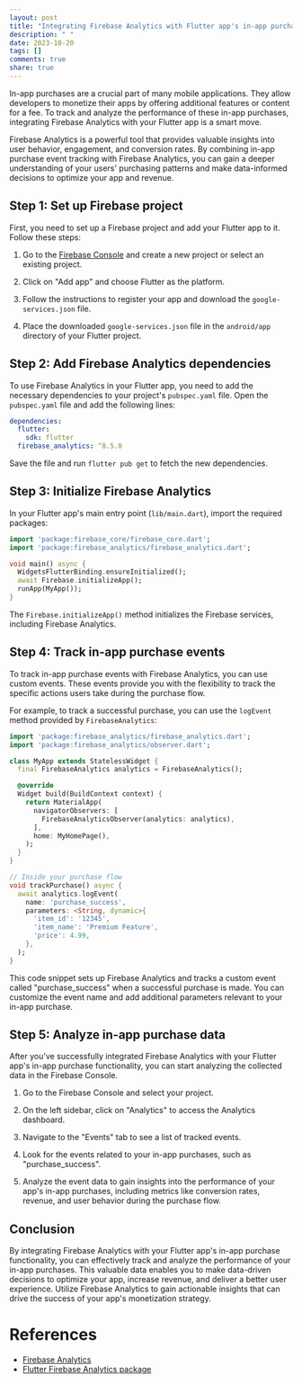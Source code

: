 ```yaml
---
layout: post
title: "Integrating Firebase Analytics with Flutter app's in-app purchase functionality"
description: " "
date: 2023-10-20
tags: []
comments: true
share: true
---
```


In-app purchases are a crucial part of many mobile applications. They allow developers to monetize their apps by offering additional features or content for a fee. To track and analyze the performance of these in-app purchases, integrating Firebase Analytics with your Flutter app is a smart move.

Firebase Analytics is a powerful tool that provides valuable insights into user behavior, engagement, and conversion rates. By combining in-app purchase event tracking with Firebase Analytics, you can gain a deeper understanding of your users' purchasing patterns and make data-informed decisions to optimize your app and revenue.

## Step 1: Set up Firebase project

First, you need to set up a Firebase project and add your Flutter app to it. Follow these steps:

1. Go to the [Firebase Console](https://console.firebase.google.com/) and create a new project or select an existing project.

2. Click on "Add app" and choose Flutter as the platform.

3. Follow the instructions to register your app and download the `google-services.json` file.

4. Place the downloaded `google-services.json` file in the `android/app` directory of your Flutter project.

## Step 2: Add Firebase Analytics dependencies

To use Firebase Analytics in your Flutter app, you need to add the necessary dependencies to your project's `pubspec.yaml` file. Open the `pubspec.yaml` file and add the following lines:

```yaml
dependencies:
  flutter:
    sdk: flutter
  firebase_analytics: ^8.5.0
```

Save the file and run `flutter pub get` to fetch the new dependencies.

## Step 3: Initialize Firebase Analytics

In your Flutter app's main entry point (`lib/main.dart`), import the required packages:

```dart
import 'package:firebase_core/firebase_core.dart';
import 'package:firebase_analytics/firebase_analytics.dart';

void main() async {
  WidgetsFlutterBinding.ensureInitialized();
  await Firebase.initializeApp();
  runApp(MyApp());
}
```

The `Firebase.initializeApp()` method initializes the Firebase services, including Firebase Analytics.

## Step 4: Track in-app purchase events

To track in-app purchase events with Firebase Analytics, you can use custom events. These events provide you with the flexibility to track the specific actions users take during the purchase flow.

For example, to track a successful purchase, you can use the `logEvent` method provided by `FirebaseAnalytics`:

```dart
import 'package:firebase_analytics/firebase_analytics.dart';
import 'package:firebase_analytics/observer.dart';

class MyApp extends StatelessWidget {
  final FirebaseAnalytics analytics = FirebaseAnalytics();

  @override
  Widget build(BuildContext context) {
    return MaterialApp(
      navigatorObservers: [
        FirebaseAnalyticsObserver(analytics: analytics),
      ],
      home: MyHomePage(),
    );
  }
}

// Inside your purchase flow
void trackPurchase() async {
  await analytics.logEvent(
    name: 'purchase_success',
    parameters: <String, dynamic>{
      'item_id': '12345',
      'item_name': 'Premium Feature',
      'price': 4.99,
    },
  );
}
```

This code snippet sets up Firebase Analytics and tracks a custom event called "purchase_success" when a successful purchase is made. You can customize the event name and add additional parameters relevant to your in-app purchase.

## Step 5: Analyze in-app purchase data

After you've successfully integrated Firebase Analytics with your Flutter app's in-app purchase functionality, you can start analyzing the collected data in the Firebase Console.

1. Go to the Firebase Console and select your project.

2. On the left sidebar, click on "Analytics" to access the Analytics dashboard.

3. Navigate to the "Events" tab to see a list of tracked events.

4. Look for the events related to your in-app purchases, such as "purchase_success".

5. Analyze the event data to gain insights into the performance of your app's in-app purchases, including metrics like conversion rates, revenue, and user behavior during the purchase flow.

## Conclusion

By integrating Firebase Analytics with your Flutter app's in-app purchase functionality, you can effectively track and analyze the performance of your in-app purchases. This valuable data enables you to make data-driven decisions to optimize your app, increase revenue, and deliver a better user experience. Utilize Firebase Analytics to gain actionable insights that can drive the success of your app's monetization strategy.

# References

- [Firebase Analytics](https://firebase.google.com/products/analytics)
- [Flutter Firebase Analytics package](https://pub.dev/packages/firebase_analytics)